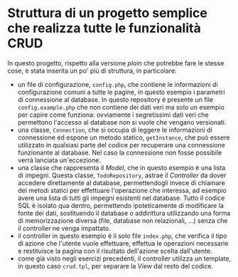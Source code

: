 # Struttura di un progetto semplice che realizza tutte le funzionalità CRUD

In questo progetto, rispetto alla versione *plain* che potrebbe fare le stesse cose,
è stata inserita un po' più di struttura, in particolare:
- un file di configurazione, `config.php`, che contiene le informazioni di configurazione comuni a tutte le pagine, in questo esempio i parametri di connessione al database. In questo repository è presente un file `config.example.php` che non contiene dei dati veri ma solo un esempio per capire come funziona: ovviamente i segretissimi dati veri che permettono l'accesso al database non si vuole che vengano versionati.
- una classe, `Connection`, che si occupa di leggere le informazioni di connessione ed espone un metodo statico, `getInstance`, che può essere utilizzato in qualsiasi parte del codice per recuperare una connessione funzionante al database. Nel caso la connessione non fosse possibile verrà lanciata un'eccezione.
- una classe che rappresenta il *Model*, che in questo esempio è una lista di impegni. Questa classe, `TodoRepository`, astrae il *Controller* da dover accedere direttamente al database, permettendogli invece di chiamare dei metodi statici per effettuare l'operazione che interessa, ad esempio avere una lista di tutti gli impegni esistenti nel database. Tutto il codice SQL è isolato qua dentro, permettendo ipoteticamente di modificare la fonte dei dati, sostituendo il database o addirittura utilizzando una forma di memorizzazione diversa (file, database non relazionali, ...) senza che il controller ne venga impattato.
- il controller in questo esempio è il solo file `index.php`, che verifica il tipo di azione che l'utente vuole effettuare, effettua le operazioni necessarie e restituisce la pagina con il risultato dell'azione scelta dall'utente.
- come già visto negli esercizi precedenti, il controller utilizza un template, in questo caso `crud.tpl`, per separare la *View* dal resto del codice.